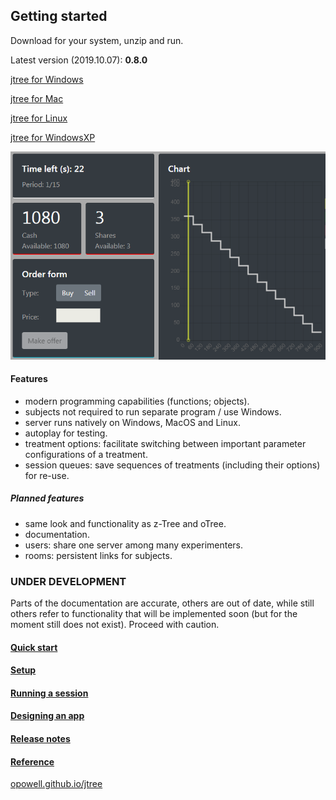 ## Getting started
Download for your system, unzip and run.

Latest version (2019.10.07): **0.8.0**

<a href='https://github.com/opowell/jtree/releases/latest/download/jtree-0.8.0-win.zip'>jtree for Windows</a>

<a href='https://github.com/opowell/jtree/releases/latest/download/jtree-0.8.0-macos.zip'>jtree for Mac</a>

<a href='https://github.com/opowell/jtree/releases/latest/download/jtree-0.8.0-linux.zip'>jtree for Linux</a>

<a href='https://github.com/opowell/jtree/releases/latest/download/jtree-0.8.0-winxp.zip'>jtree for WindowsXP</a>

![](double-auction.png)

#### Features
- modern programming capabilities (functions; objects).
- subjects not required to run separate program / use Windows.
- server runs natively on Windows, MacOS and Linux.
- autoplay for testing.
- treatment options: facilitate switching between important parameter configurations of a treatment.
- session queues: save sequences of treatments (including their options) for re-use.

##### Planned features
- same look and functionality as z-Tree and oTree.
- documentation.
- users: share one server among many experimenters.
- rooms: persistent links for subjects.

### UNDER DEVELOPMENT
Parts of the documentation are accurate, others are out of date, while still others refer to functionality that will be implemented soon (but for the moment still does not exist). Proceed with caution.

#### <a href='https://opowell.github.io/jtree/reference/tutorial-1-quick-start.html'>Quick start</a>

#### <a href='https://opowell.github.io/jtree/reference/tutorial-2-setup.html'>Setup</a>

#### <a href='https://opowell.github.io/jtree/reference/tutorial-3-running-a-session.html'>Running a session</a>

#### <a href='https://opowell.github.io/jtree/reference/tutorial-4-designing-an-app.html'>Designing an app</a>

#### <a href='https://opowell.github.io/jtree/reference/tutorial-7-release-notes.html'>Release notes</a>

#### <a href='https://opowell.github.io/jtree/reference/index.html'>Reference</a>

<a href='https://opowell.github.io/jtree'>opowell.github.io/jtree</a>
